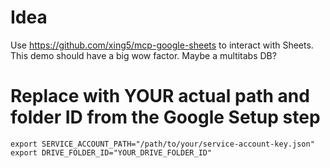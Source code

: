  # Idea

Use https://github.com/xing5/mcp-google-sheets to interact with Sheets.
This demo should have a big wow factor. Maybe a multitabs DB?


# Replace with YOUR actual path and folder ID from the Google Setup step

```
export SERVICE_ACCOUNT_PATH="/path/to/your/service-account-key.json"
export DRIVE_FOLDER_ID="YOUR_DRIVE_FOLDER_ID"
```
